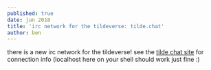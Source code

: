 ```yaml
---
published: true
date: jun 2018
title: 'irc network for the tildeverse: tilde.chat'
author: ben
---
```


there is a new irc network for the tildeverse! see the [tilde chat site](https://tilde.chat) for connection info (localhost here on your shell should work just fine :)
